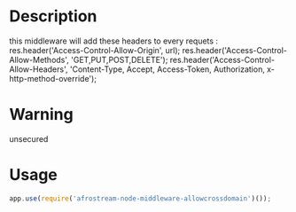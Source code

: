 # Description

this middleware will add these headers to every requets :
    res.header('Access-Control-Allow-Origin', url);
    res.header('Access-Control-Allow-Methods', 'GET,PUT,POST,DELETE');
    res.header('Access-Control-Allow-Headers', 'Content-Type, Accept, Access-Token, Authorization, x-http-method-override');

# Warning

unsecured

# Usage

```js
app.use(require('afrostream-node-middleware-allowcrossdomain')());
```